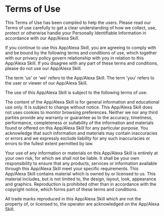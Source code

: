 
# Terms of Use

This Terms of Use has been compiled to help the users. Please read our Terms of use carefully to get a clear understanding of how we collect, use, protect or otherwise handle your Personally Identifiable Information in accordance with our App/Alexa Skill.

If you continue to use this App/Alexa Skill, you are agreeing to comply with and be bound by the following terms and conditions of use, which together with our privacy policy govern relationship with you in relation to this App/Alexa Skill. If you disagree with any part of these terms and conditions, please do not use our App/Alexa Skill.

The term 'us' or 'we' refers to the App/Alexa Skill. The term 'you' refers to the user or viewer of our App/Alexa Skill.

The use of this App/Alexa Skill is subject to the following terms of use:

The content of the App/Alexa Skill is for general information and educational use only. It is subject to change without notice. This App/Alexa Skill does not uses cookies to monitor browsing preferences. Neither we nor any third parties provide any warranty or guarantee as to the accuracy, timeliness, performance, completeness or suitability of the information and materials found or offered on this App/Alexa Skill for any particular purpose. You acknowledge that such information and materials may contain inaccuracies or errors and we expressly exclude liability for any such inaccuracies or errors to the fullest extent permitted by law.

Your use of any information or materials on this App/Alexa Skill is entirely at your own risk, for which we shall not be liable. It shall be your own responsibility to ensure that any products, services or information available through this App/Alexa Skill meet your specific requirements. This App/Alexa Skill contains material which is owned by or licensed to us. This material includes, but is not limited to, the design, layout, look, appearance and graphics. Reproduction is prohibited other than in accordance with the copyright notice, which forms part of these terms and conditions.

All trade marks reproduced in this App/Alexa Skill which are not the property of, or licensed to, the operator are acknowledged on the App/Alexa Skill.